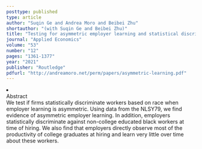 ```yaml
---
posttype: published
type: article
author: "Suqin Ge and Andrea Moro and Beibei Zhu"
shortauthor: "(with Suqin Ge and Beibei Zhu)"
title: "Testing for asymmetric employer learning and statistical discrimination"
journal: "Applied Economics"
volume: "53"
number: "12"
pages: "1361-1377"
year: "2021"
publisher: "Routledge"
pdfurl: "http://andreamoro.net/perm/papers/asymmetric-learning.pdf"
---
```

<li class='acc_hide'> <div class="title">Abstract</div>
We test if firms statistically discriminate workers based on race when employer learning is asymmetric.
Using data from the NLSY79, we find evidence of asymmetric employer learning.
In addition, employers statistically discriminate against non-college
educated black workers at time of hiring. We also find that employers
directly observe most of the productivity of college graduates at
hiring and learn very little over time about these workers.
</li>

